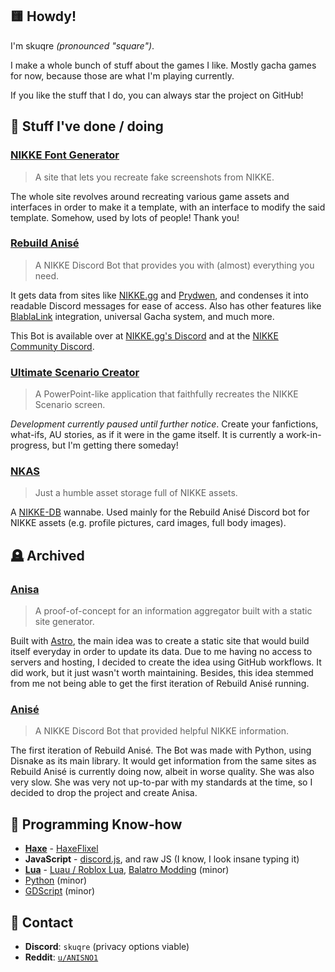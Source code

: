 ## 🟨 Howdy!
I'm skuqre *(pronounced "square")*.

I make a whole bunch of stuff about the games I like. Mostly gacha games for now, because those are what I'm playing currently.

If you like the stuff that I do, you can always star the project on GitHub!

## 💼 Stuff I've done / doing

### [NIKKE Font Generator](https://skuqre.github.io/nikke-font-generator/)

> A site that lets you recreate fake screenshots from NIKKE.

The whole site revolves around recreating various game assets and interfaces in order to make it a template, with an interface to modify the said template. Somehow, used by lots of people! Thank you!

### [Rebuild Anisé](https://skuqre.github.io/nikke-font-generator/rb-anise/)

> A NIKKE Discord Bot that provides you with (almost) everything you need.

It gets data from sites like [NIKKE.gg](https://nikke.gg/) and [Prydwen](https://prydwen.gg/nikke/), and condenses it into readable Discord messages for ease of access. Also has other features like [BlablaLink](https://blablalink.com/) integration, universal Gacha system, and much more.

This Bot is available over at [NIKKE.gg's Discord](https://nikke.gg/discord/) and at the [NIKKE Community Discord](https://discord.gg/nikke/).

### [Ultimate Scenario Creator](https://github.com/skuqre/ultimate/)

> A PowerPoint-like application that faithfully recreates the NIKKE Scenario screen. 

*Development currently paused until further notice*. Create your fanfictions, what-ifs, AU stories, as if it were in the game itself. It is currently a work-in-progress, but I'm getting there someday!

### [NKAS](https://nkas.pages.dev/)

> Just a humble asset storage full of NIKKE assets.

A [NIKKE-DB](https://nikke-db.pages.dev/) wannabe. Used mainly for the Rebuild Anisé Discord bot for NIKKE assets (e.g. profile pictures, card images, full body images).

## 🪦 Archived

### [Anisa](https://github.com/skuqre/anisa)

> A proof-of-concept for an information aggregator built with a static site generator.

Built with [Astro](https://astro.build/), the main idea was to create a static site that would build itself everyday in order to update its data. Due to me having no access to servers and hosting, I decided to create the idea using GitHub workflows. It did work, but it just wasn't worth maintaining. Besides, this idea stemmed from me not being able to get the first iteration of Rebuild Anisé running.

### [Anisé](https://github.com/skuqre/anise)

> A NIKKE Discord Bot that provided helpful NIKKE information.

The first iteration of Rebuild Anisé. The Bot was made with Python, using Disnake as its main library. It would get information from the same sites as Rebuild Anisé is currently doing now, albeit in worse quality. She was also very slow. She was very not up-to-par with my standards at the time, so I decided to drop the project and create Anisa.

## 🧠 Programming Know-how

- [**Haxe**](https://haxe.org) - [HaxeFlixel](https://haxeflixel.com)
- **JavaScript** - [discord.js](https://github.com/discordjs/discord.js/), and raw JS (I know, I look insane typing it)
- [**Lua**](https://lua.org) - [Luau / Roblox Lua](https://luau.org/), [Balatro Modding](https://github.com/Steamodded/smods/) (minor)
- [Python](https://python.org) (minor)
- [GDScript](https://godotengine.org/) (minor)

## 🛂 Contact

- **Discord**: `skuqre` (privacy options viable)
- **Reddit**: [`u/ANISNO1`](https://reddit.com/u/ANISNO1/)
